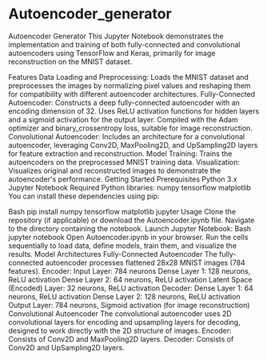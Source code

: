 # Autoencoder_generator
Autoencoder Generator
This Jupyter Notebook demonstrates the implementation and training of both fully-connected and convolutional autoencoders using TensorFlow and Keras, primarily for image reconstruction on the MNIST dataset.

Features
Data Loading and Preprocessing: Loads the MNIST dataset and preprocesses the images by normalizing pixel values and reshaping them for compatibility with different autoencoder architectures.
Fully-Connected Autoencoder:
Constructs a deep fully-connected autoencoder with an encoding dimension of 32.
Uses ReLU activation functions for hidden layers and a sigmoid activation for the output layer.
Compiled with the Adam optimizer and binary_crossentropy loss, suitable for image reconstruction.
Convolutional Autoencoder:
Includes an architecture for a convolutional autoencoder, leveraging Conv2D, MaxPooling2D, and UpSampling2D layers for feature extraction and reconstruction.
Model Training: Trains the autoencoders on the preprocessed MNIST training data.
Visualization: Visualizes original and reconstructed images to demonstrate the autoencoder's performance.
Getting Started
Prerequisites
Python 3.x
Jupyter Notebook
Required Python libraries:
numpy
tensorflow
matplotlib
You can install these dependencies using pip:

Bash
pip install numpy tensorflow matplotlib jupyter
Usage
Clone the repository (if applicable) or download the Autoencoder.ipynb file.
Navigate to the directory containing the notebook.
Launch Jupyter Notebook:
Bash
jupyter notebook
Open Autoencoder.ipynb in your browser.
Run the cells sequentially to load data, define models, train them, and visualize the results.
Model Architectures
Fully-Connected Autoencoder
The fully-connected autoencoder processes flattened 28x28 MNIST images (784 features).
Encoder:
Input Layer: 784 neurons
Dense Layer 1: 128 neurons, ReLU activation
Dense Layer 2: 64 neurons, ReLU activation
Latent Space (Encoded) Layer: 32 neurons, ReLU activation
Decoder:
Dense Layer 1: 64 neurons, ReLU activation
Dense Layer 2: 128 neurons, ReLU activation
Output Layer: 784 neurons, Sigmoid activation (for image reconstruction)
Convolutional Autoencoder
The convolutional autoencoder uses 2D convolutional layers for encoding and upsampling layers for decoding, designed to work directly with the 2D structure of images.
Encoder: Consists of Conv2D and MaxPooling2D layers.
Decoder: Consists of Conv2D and UpSampling2D layers.
